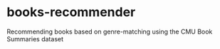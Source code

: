 # books-recommender
Recommending books based on genre-matching using the CMU Book Summaries dataset
